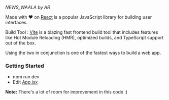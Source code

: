 *NEWS_WAALA by AR* 


Made with ♥ on [React](https://reactjs.org/) is a popular JavaScript library for building user interfaces.

Build Tool : [Vite](https://vitejs.dev/) is a blazing fast frontend build tool that includes features like Hot Module Reloading (HMR), optimized builds, and TypeScript support out of the box.

Using the two in conjunction is one of the fastest ways to build a web app.

### Getting Started
- npm run dev 
- Edit [App.jsx](#src/App.jsx)


**Note:**
There's a lot of room for improvement in this code :) 
